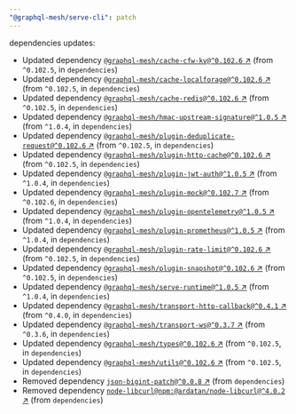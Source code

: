 ```yaml
---
"@graphql-mesh/serve-cli": patch
---
```

dependencies updates:
  - Updated dependency [`@graphql-mesh/cache-cfw-kv@^0.102.6` ↗︎](https://www.npmjs.com/package/@graphql-mesh/cache-cfw-kv/v/0.102.6) (from `^0.102.5`, in `dependencies`)
  - Updated dependency [`@graphql-mesh/cache-localforage@^0.102.6` ↗︎](https://www.npmjs.com/package/@graphql-mesh/cache-localforage/v/0.102.6) (from `^0.102.5`, in `dependencies`)
  - Updated dependency [`@graphql-mesh/cache-redis@^0.102.6` ↗︎](https://www.npmjs.com/package/@graphql-mesh/cache-redis/v/0.102.6) (from `^0.102.5`, in `dependencies`)
  - Updated dependency [`@graphql-mesh/hmac-upstream-signature@^1.0.5` ↗︎](https://www.npmjs.com/package/@graphql-mesh/hmac-upstream-signature/v/1.0.5) (from `^1.0.4`, in `dependencies`)
  - Updated dependency [`@graphql-mesh/plugin-deduplicate-request@^0.102.6` ↗︎](https://www.npmjs.com/package/@graphql-mesh/plugin-deduplicate-request/v/0.102.6) (from `^0.102.5`, in `dependencies`)
  - Updated dependency [`@graphql-mesh/plugin-http-cache@^0.102.6` ↗︎](https://www.npmjs.com/package/@graphql-mesh/plugin-http-cache/v/0.102.6) (from `^0.102.5`, in `dependencies`)
  - Updated dependency [`@graphql-mesh/plugin-jwt-auth@^1.0.5` ↗︎](https://www.npmjs.com/package/@graphql-mesh/plugin-jwt-auth/v/1.0.5) (from `^1.0.4`, in `dependencies`)
  - Updated dependency [`@graphql-mesh/plugin-mock@^0.102.7` ↗︎](https://www.npmjs.com/package/@graphql-mesh/plugin-mock/v/0.102.7) (from `^0.102.6`, in `dependencies`)
  - Updated dependency [`@graphql-mesh/plugin-opentelemetry@^1.0.5` ↗︎](https://www.npmjs.com/package/@graphql-mesh/plugin-opentelemetry/v/1.0.5) (from `^1.0.4`, in `dependencies`)
  - Updated dependency [`@graphql-mesh/plugin-prometheus@^1.0.5` ↗︎](https://www.npmjs.com/package/@graphql-mesh/plugin-prometheus/v/1.0.5) (from `^1.0.4`, in `dependencies`)
  - Updated dependency [`@graphql-mesh/plugin-rate-limit@^0.102.6` ↗︎](https://www.npmjs.com/package/@graphql-mesh/plugin-rate-limit/v/0.102.6) (from `^0.102.5`, in `dependencies`)
  - Updated dependency [`@graphql-mesh/plugin-snapshot@^0.102.6` ↗︎](https://www.npmjs.com/package/@graphql-mesh/plugin-snapshot/v/0.102.6) (from `^0.102.5`, in `dependencies`)
  - Updated dependency [`@graphql-mesh/serve-runtime@^1.0.5` ↗︎](https://www.npmjs.com/package/@graphql-mesh/serve-runtime/v/1.0.5) (from `^1.0.4`, in `dependencies`)
  - Updated dependency [`@graphql-mesh/transport-http-callback@^0.4.1` ↗︎](https://www.npmjs.com/package/@graphql-mesh/transport-http-callback/v/0.4.1) (from `^0.4.0`, in `dependencies`)
  - Updated dependency [`@graphql-mesh/transport-ws@^0.3.7` ↗︎](https://www.npmjs.com/package/@graphql-mesh/transport-ws/v/0.3.7) (from `^0.3.6`, in `dependencies`)
  - Updated dependency [`@graphql-mesh/types@^0.102.6` ↗︎](https://www.npmjs.com/package/@graphql-mesh/types/v/0.102.6) (from `^0.102.5`, in `dependencies`)
  - Updated dependency [`@graphql-mesh/utils@^0.102.6` ↗︎](https://www.npmjs.com/package/@graphql-mesh/utils/v/0.102.6) (from `^0.102.5`, in `dependencies`)
  - Removed dependency [`json-bigint-patch@^0.0.8` ↗︎](https://www.npmjs.com/package/json-bigint-patch/v/0.0.8) (from `dependencies`)
  - Removed dependency [`node-libcurl@npm:@ardatan/node-libcurl@^4.0.2` ↗︎](https://www.npmjs.com/package/node-libcurl/v/4.0.2) (from `dependencies`)
